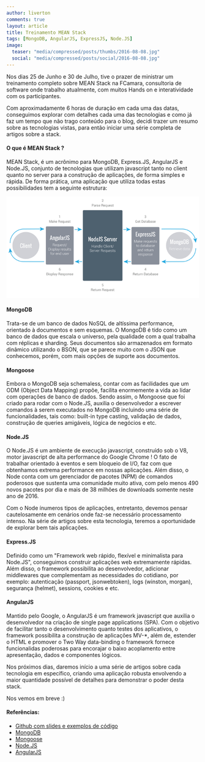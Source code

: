 ```yaml
---
author: liverton
comments: true
layout: article
title: Treinamento MEAN Stack
tags: [MongoDB, AngularJS, ExpressJS, Node.JS]
image:
  teaser: "media/compressed/posts/thumbs/2016-08-08.jpg"
  social: "media/compressed/posts/social/2016-08-08.jpg"
---
```


Nos dias 25 de Junho e 30 de Julho, tive o prazer de ministrar um treinamento completo sobre MEAN Stack na FCamara, consultoria de software onde trabalho atualmente, com muitos Hands on e interatividade com os participantes.

Com aproximadamente 6 horas de duração em cada uma das datas, conseguimos explorar com detalhes cada uma das tecnologias e como já faz um tempo que não trago conteúdo para o blog, decidi trazer um resumo sobre as tecnologias vistas, para então iniciar uma série completa de artigos sobre a stack.

#### **O que é MEAN Stack ?**

MEAN Stack, é um acrônimo para MongoDB, Express.JS, AngularJS e Node.JS, conjunto de tecnologias que utilizam javascript tanto no client quanto no server para a construção de aplicações, de forma simples e rápida. De forma prática, uma aplicação que utiliza todas estas possibilidades tem a seguinte estrutura:

![estrutura mean stack](../media/compressed/posts/2016-08-08/estrutura-mean-stack.png)

#### **MongoDB**

Trata-se de um banco de dados NoSQL de altíssima performance, orientado à documentos e sem esquemas. O MongoDB é tido como um banco de dados que escala o universo, pela qualidade com a qual trabalha com réplicas e sharding. Seus documentos são armazenados em formato dinâmico utilizando o BSON, que se parece muito com o JSON que conhecemos, porém, com mais opções de suporte aos documentos.

#### **Mongoose**

Embora o MongoDB seja schemaless, contar com as facilidades que um ODM (Object Data Mapping) propõe, facilita enormemente a vida ao lidar com operações de banco de dados. Sendo assim, o Mongoose que foi criado para rodar com o Node.JS, auxilia o desenvolvedor a escrever comandos à serem executados no MongoDB incluindo uma série de funcionalidades, tais como: built-in type casting, validação de dados, construção de queries amigáveis, lógica de negócios e etc.

#### **Node.JS**

O Node.JS é um ambiente de execução javascript, construído sob o V8, motor javascript de alta performance do Google Chrome ! O fato de trabalhar orientado à eventos e sem bloqueio de I/O, faz com que obtenhamos extrema performance em nossas aplicações. Além disso, o Node conta com um gerenciador de pacotes (NPM) de comandos poderosos que sustenta uma comunidade muito ativa, com pelo menos 490 novos pacotes por dia e mais de 38 milhões de downloads somente neste ano de 2016.

Com o Node ínumeros tipos de aplicações, entretanto, devemos pensar cautelosamente em cenários onde faz-se necessário processamento intenso. Na série de artigos sobre esta tecnologia, teremos a oportunidade de explorar bem tais aplicações.

#### **Express.JS**

Definido como um "Framework web rápido, flexível e minimalista para Node.JS", conseguimos construir aplicações web extremamente rápidas. Além disso, o framework possibilita ao desenvolvedor, adicionar middlewares que complementam as necessidades do cotidiano, por exemplo: autenticação (passport, jsonwebtoken), logs (winston, morgan), segurança (helmet), sessions, cookies e etc.

#### **AngularJS**

Mantido pelo Google, o AngularJS é um framework javascript que auxilia o desenvolvedor na criação de single page applications (SPA). Com o objetivo de facilitar tanto o desenvolvimento quanto testes dos aplicativos, o framework possibilita a construção de aplicações MV-*, além de, estender o HTML e promover o Two Way data-binding o framework fornece funcionalidas poderosas para encorajar o baixo acoplamento entre apresentação, dados e componentes lógicos.

Nos próximos dias, daremos início a uma série de artigos sobre cada tecnologia em específico, criando uma aplicação robusta envolvendo a maior quantidade possível de detalhes para demonstrar o poder desta stack. 

Nos vemos em breve :)

#### **Referências:**

- [Github com slides e exemplos de código](https://github.com/livertonli12/Treinamento-MEAN-Stack)
- [MongoDB](https://www.mongodb.com/)
- [Mongoose](http://mongoosejs.com/)
- [Node.JS](https://nodejs.com)
- [AngularJS](https://angularjs.org/)